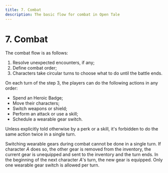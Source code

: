 ```yaml
---
title: 7. Combat
description: The basic flow for combat in Open Tale
---
```


# 7. Combat

The combat flow is as follows:

1. Resolve unexpected encounters, if any;
2. Define combat order;
3. Characters take circular turns to choose what to do until the battle ends.

On each turn of the step 3, the players can do the following actions in any
order:

* Spend an Heroic Badge;
* Move their characters;
* Switch weapons or shield;
* Perform an attack or use a skill;
* Schedule a wearable gear switch.

Unless explicitly told otherwise by a perk or a skill, it's forbidden to do the
same action twice in a single turn.

Switching wearable gears during combat cannot be done in a single turn. If
character *A* does so, the other gear is removed from the inventory, the current
gear is unequipped and sent to the inventory and the turn ends. In the beginning
of the next character *A*'s turn, the new gear is equipped. Only one wearable
gear switch is allowed per turn.
